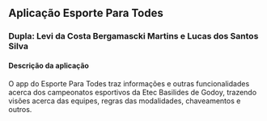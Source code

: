 ## Aplicação Esporte Para Todes ##

### Dupla: Levi da Costa Bergamascki Martins e Lucas dos Santos Silva ###

#### Descrição da aplicação ####

O app do Esporte Para Todes traz informações e outras funcionalidades acerca dos campeonatos esportivos da Etec Basilides de Godoy, trazendo visões acerca das equipes, regras das modalidades, chaveamentos e outros.
